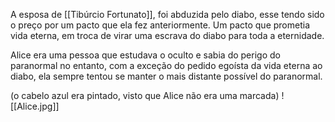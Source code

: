 A esposa de [[Tibúrcio Fortunato]], foi abduzida pelo diabo, esse tendo sido o preço por um pacto que ela fez anteriormente. Um pacto que prometia vida eterna, em troca de virar uma escrava do diabo para toda a eternidade.

Alice era uma pessoa que estudava o oculto e sabia do perigo do paranormal no entanto, com a exceção do pedido egoísta da vida eterna ao diabo, ela sempre tentou se manter o mais distante possível do paranormal.


(o cabelo azul era pintado, visto que Alice não era uma marcada)
![[Alice.jpg]]